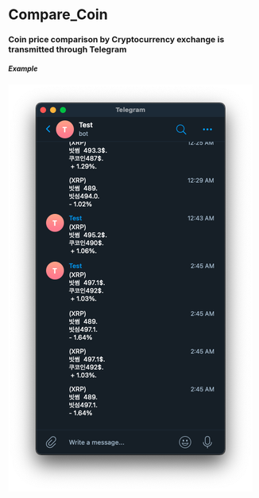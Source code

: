 # Compare_Coin
<h3>Coin price comparison by Cryptocurrency exchange is transmitted through Telegram</h3>
<h5>Example</h5>
<img src='./coin.png'/>
